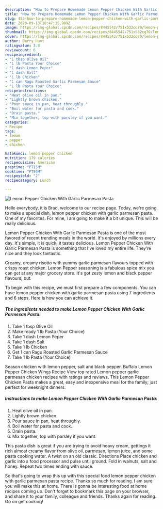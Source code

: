 ```yaml
---
description: "How to Prepare Homemade Lemon Pepper Chicken With Garlic Parmesan Pasta"
title: "How to Prepare Homemade Lemon Pepper Chicken With Garlic Parmesan Pasta"
slug: 455-how-to-prepare-homemade-lemon-pepper-chicken-with-garlic-parmesan-pasta
date: 2020-09-13T10:47:35.909Z
image: https://img-global.cpcdn.com/recipes/8445542/751x532cq70/lemon-pepper-chicken-with-garlic-parmesan-pasta-recipe-main-photo.jpg
thumbnail: https://img-global.cpcdn.com/recipes/8445542/751x532cq70/lemon-pepper-chicken-with-garlic-parmesan-pasta-recipe-main-photo.jpg
cover: https://img-global.cpcdn.com/recipes/8445542/751x532cq70/lemon-pepper-chicken-with-garlic-parmesan-pasta-recipe-main-photo.jpg
author: Barry Hunt
ratingvalue: 3.8
reviewcount: 6
recipeingredient:
- "1 tbsp Olive Oil"
- "1 lb Pasta Your Choice"
- "1 dash Lemon Peper"
- "1 dash Salt"
- "1 lb Chicken"
- "1 can Ragu Roasted Garlic Parmesan Sauce"
- "1 lb Pasta Your Choice"
recipeinstructions:
- "Heat olive oil in pan."
- "Lightly brown chicken."
- "Pour sauce in pan, heat throughly."
- "Boil water for pasta and cook."
- "Drain pasta."
- "Mix together, top with parsley if you want."
categories:
- Recipe
tags:
- lemon
- pepper
- chicken

katakunci: lemon pepper chicken 
nutrition: 179 calories
recipecuisine: American
preptime: "PT15M"
cooktime: "PT59M"
recipeyield: "2"
recipecategory: Lunch

---
```



![Lemon Pepper Chicken With Garlic Parmesan Pasta](https://img-global.cpcdn.com/recipes/8445542/751x532cq70/lemon-pepper-chicken-with-garlic-parmesan-pasta-recipe-main-photo.jpg)

Hello everybody, it is Brad, welcome to our recipe page. Today, we're going to make a special dish, lemon pepper chicken with garlic parmesan pasta. One of my favorites. For mine, I am going to make it a bit unique. This will be really delicious.

Lemon Pepper Chicken With Garlic Parmesan Pasta is one of the most favored of recent trending meals in the world. It's enjoyed by millions every day. It's simple, it is quick, it tastes delicious. Lemon Pepper Chicken With Garlic Parmesan Pasta is something that I've loved my entire life. They're nice and they look fantastic.

Creamy, dreamy risotto with yummy garlic parmesan flavours topped with crispy roast chicken. Lemon Pepper seasoning is a fabulous spice mix you can get at any major grocery store. It&#39;s got zesty lemon and black pepper flavours, but.


To begin with this recipe, we must first prepare a few components. You can have lemon pepper chicken with garlic parmesan pasta using 7 ingredients and 6 steps. Here is how you can achieve it.

<!--inarticleads1-->

##### The ingredients needed to make Lemon Pepper Chicken With Garlic Parmesan Pasta:

1. Take 1 tbsp Olive Oil
1. Make ready 1 lb Pasta (Your Choice)
1. Take 1 dash Lemon Peper
1. Take 1 dash Salt
1. Take 1 lb Chicken
1. Get 1 can Ragu Roasted Garlic Parmesan Sauce
1. Take 1 lb Pasta (Your Choice)


Season chicken with lemon pepper, salt and black pepper. Buffalo Lemon Pepper Chicken Wings Recipe View top rated Lemon pepper garlic parmesan chicken recipes with ratings and reviews. This Lemon Pepper Chicken Pasta makes a great, easy and inexpensive meal for the family; just perfect for weeknight dinners. 

<!--inarticleads2-->

##### Instructions to make Lemon Pepper Chicken With Garlic Parmesan Pasta:

1. Heat olive oil in pan.
1. Lightly brown chicken.
1. Pour sauce in pan, heat throughly.
1. Boil water for pasta and cook.
1. Drain pasta.
1. Mix together, top with parsley if you want.


This pasta dish is great if you are trying to avoid heavy cream, gettings it rich almost creamy flavor from olive oil, parmesan, lemon juice, and some pasta cooking water. A twist on an old classic. Directions Place chicken and garlic into a food processor and pulse until ground. Fold in walnuts, salt and honey. Repeat two times ending with sauce. 

So that's going to wrap this up with this special food lemon pepper chicken with garlic parmesan pasta recipe. Thanks so much for reading. I am sure you will make this at home. There is gonna be interesting food at home recipes coming up. Don't forget to bookmark this page on your browser, and share it to your family, colleague and friends. Thanks again for reading. Go on get cooking!
